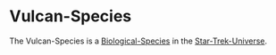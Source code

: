 # Vulcan-Species

The Vulcan-Species is a [Biological-Species](40000022.md) in the [Star-Trek-Universe](200030103.md).